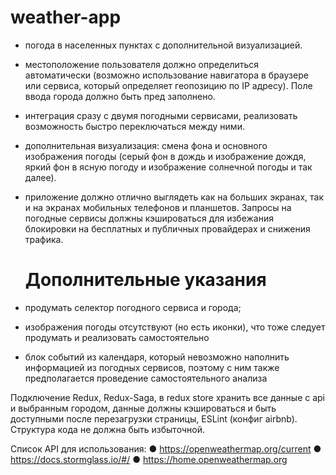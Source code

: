 # weather-app

- погода в населенных пунктах с дополнительной визуализацией.
- местоположение пользователя должно определиться автоматически (возможно использование навигатора в браузере
  или сервиса, который определяет геопозицию по IP адресу). Поле ввода города должно быть пред заполнено.
- интеграция сразу с двумя погодными сервисами, реализовать возможность быстро переключаться между
  ними.
- дополнительная визуализация: смена фона и основного изображения погоды (серый фон в дождь и изображение дождя, яркий фон в ясную погоду и изображение солнечной погоды и так далее).
- приложение должно отлично выглядеть как на больших экранах, так и на
  экранах мобильных телефонов и планшетов. Запросы на погодные сервисы должны
  кэшироваться для избежания блокировки на бесплатных и публичных провайдерах и
  снижения трафика.

  # Дополнительные указания

- продумать селектор погодного сервиса и города;
- изображения погоды отсутствуют (но есть иконки), что тоже следует продумать и реализовать самостоятельно
- блок событий из календаря, который невозможно наполнить информацией из погодных сервисов, поэтому с ним также предполагается проведение
  самостоятельного анализа

Подключение Redux, Redux-Saga, в redux store хранить все данные с api и выбранным городом, данные
должны кэшироваться и быть доступными после перезагрузки страницы, ESLint (конфиг airbnb). Структура кода не должна быть избыточной.

Список API для использования:
● https://openweathermap.org/current
● https://docs.stormglass.io/#/
● https://home.openweathermap.org
